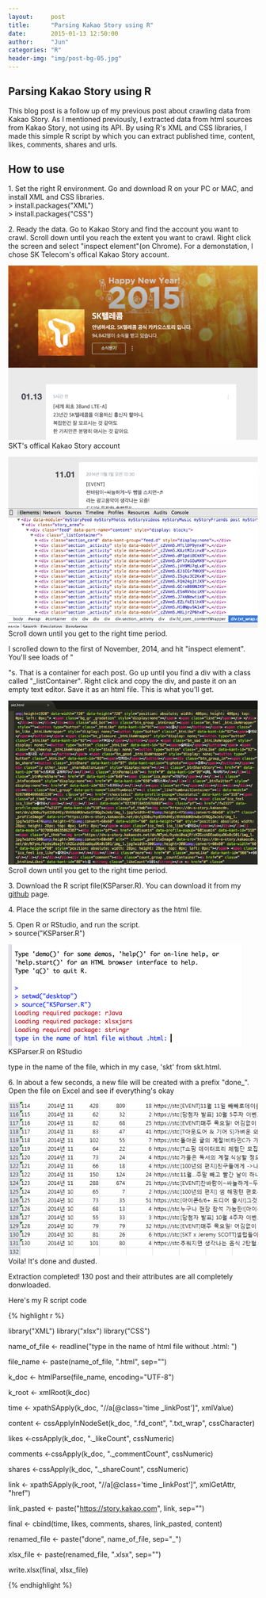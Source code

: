 ```yaml
---
layout:     post
title:      "Parsing Kakao Story using R"
date:       2015-01-13 12:50:00
author:     "Jun"
categories: "R"
header-img: "img/post-bg-05.jpg"
---
```

<h2 class="section-heading">Parsing Kakao Story using R</h2>

<p> This blog post is a follow up of my previous post about crawling data from Kakao Story. As I mentioned previously, I extracted data from html sources from Kakao Story, not using its API. By using R's XML and CSS libraries, I made this simple R script by which you can extract published time, content, likes, comments, shares and urls. </p>

<h2 class="section-heading">How to use</h2>
<p> 1. Set the right R environment. Go and download R on your PC or MAC, and install XML and CSS libraries. <br />
	> install.packages("XML")<br />
	> install.packages("CSS")</p>

<p> 2. Ready the data. Go to Kakao Story and find the account you want to crawl. Scroll down until you reach the extent you want to crawl. Right click the screen and select "inspect element"(on Chrome). For a demonstation, I chose SK Telecom's offical Kakao Story account. </p>

![SKT official account](/assets/kakao_skt.png)
<span class="caption text-muted">SKT's offical Kakao Story account</span>

![SKT official account](/assets/kakao_element.png)
<span class="caption text-muted">Scroll down until you get to the right time period.</span>

<p> I scrolled down to the first of November, 2014, and hit "inspect element". You'll see loads of "<div class="section _activity"...>"s. That is a container for each post. Go up until you find a div with a class called "_listContainer". Right click and copy the div, and paste it on an empty text editor. Save it as an html file. This is what you'll get. </p>

![SKT official account](/assets/kakao_html.png)
<span class="caption text-muted">Scroll down until you get to the right time period.</span>

<p> 3. Download the R script file(KSParser.R). You can download it from my <a href="https://github.com/junkwhinger/kakaoStoryParser">github</a> page. </p>

<p> 4. Place the script file in the same directory as the html file. </p>

<p> 5. Open R or RStudio, and run the script. <br />
	> source("KSParser.R")</p>

![SKT official account](/assets/kakao_rstudio.png)
<span class="caption text-muted">KSParser.R on RStudio</span>

<p>type in the name of the file, which in my case, 'skt' from skt.html.</p>

<p> 6. In about a few seconds, a new file will be created with a prefix "done_". Open the file on Excel and see if everything's okay</p>

![SKT official account](/assets/kakao_result.png)
<span class="caption text-muted">Voila! It's done and dusted.</span>

<p> Extraction completed! 130 post and their attributes are all completely donwloaded. </p>



<p> Here's my R script code </p>
{% highlight r %}

library("XML")
library("xlsx")
library("CSS")

name_of_file <- readline("type in the name of html file without .html: ")

file_name <- paste(name_of_file, ".html", sep="")

k_doc <- htmlParse(file_name, encoding="UTF-8")

k_root <- xmlRoot(k_doc)

time <- xpathSApply(k_doc, "//a[@class='time _linkPost']", xmlValue)

content <- cssApplyInNodeSet(k_doc, ".fd_cont", ".txt_wrap", cssCharacter)

likes <-cssApply(k_doc, "._likeCount", cssNumeric)

comments <-cssApply(k_doc, "._commentCount", cssNumeric)

shares <-cssApply(k_doc, "._shareCount", cssNumeric)

link <- xpathSApply(k_root, "//a[@class='time _linkPost']", xmlGetAttr, "href")

link_pasted <- paste("https://story.kakao.com", link, sep="")

final <- cbind(time, likes, comments, shares, link_pasted, content)

renamed_file <- paste("done", name_of_file, sep="_")

xlsx_file <- paste(renamed_file, ".xlsx", sep="")

write.xlsx(final, xlsx_file)

{% endhighlight %}
